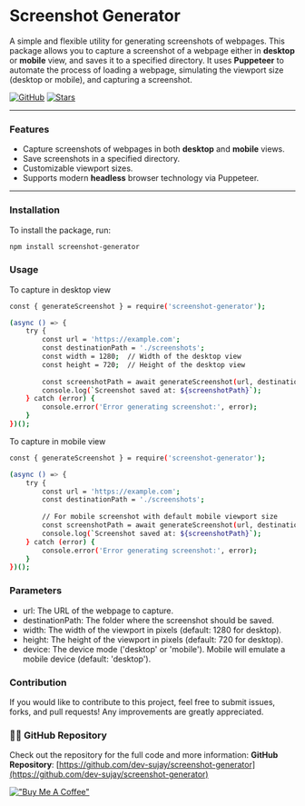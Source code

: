 # Screenshot Generator

A simple and flexible utility for generating screenshots of webpages. This package allows you to capture a screenshot of a webpage either in **desktop** or **mobile** view, and saves it to a specified directory. It uses **Puppeteer** to automate the process of loading a webpage, simulating the viewport size (desktop or mobile), and capturing a screenshot.

[![GitHub](https://img.shields.io/github/repo-size/dev-sujay/screenshot-generator)](https://github.com/dev-sujay/screenshot-generator)
[![Stars](https://img.shields.io/github/stars/dev-sujay/screenshot-generator)](https://github.com/dev-sujay/screenshot-generator)

---

### Features
- Capture screenshots of webpages in both **desktop** and **mobile** views.
- Save screenshots in a specified directory.
- Customizable viewport sizes.
- Supports modern **headless** browser technology via Puppeteer.

---

### Installation

To install the package, run:

```bash
npm install screenshot-generator
```


### Usage

To capture in desktop view

```bash
const { generateScreenshot } = require('screenshot-generator');

(async () => {
    try {
        const url = 'https://example.com';
        const destinationPath = './screenshots';
        const width = 1280;  // Width of the desktop view
        const height = 720;  // Height of the desktop view
        
        const screenshotPath = await generateScreenshot(url, destinationPath, width, height);
        console.log(`Screenshot saved at: ${screenshotPath}`);
    } catch (error) {
        console.error('Error generating screenshot:', error);
    }
})();
```

To capture in mobile view

```bash
const { generateScreenshot } = require('screenshot-generator');

(async () => {
    try {
        const url = 'https://example.com';
        const destinationPath = './screenshots';
        
        // For mobile screenshot with default mobile viewport size
        const screenshotPath = await generateScreenshot(url, destinationPath, undefined, undefined, 'mobile');
        console.log(`Screenshot saved at: ${screenshotPath}`);
    } catch (error) {
        console.error('Error generating screenshot:', error);
    }
})();
```

### Parameters

- url: The URL of the webpage to capture.
- destinationPath: The folder where the screenshot should be saved.
- width: The width of the viewport in pixels (default: 1280 for desktop).
- height: The height of the viewport in pixels (default: 720 for desktop).
- device: The device mode ('desktop' or 'mobile'). Mobile will emulate a mobile device (default: 'desktop').


### Contribution

If you would like to contribute to this project, feel free to submit issues, forks, and pull requests! Any improvements are greatly appreciated.



### 🧑‍💻 GitHub Repository
Check out the repository for the full code and more information:
**GitHub Repository**: [https://github.com/dev-sujay/screenshot-generator](https://github.com/dev-sujay/screenshot-generator)



[!["Buy Me A Coffee"](https://www.buymeacoffee.com/assets/img/custom_images/orange_img.png)](https://buymeacoffee.com/devsujay)


